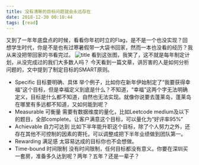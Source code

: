 ```yaml
---
title: 没有清晰的目标问题就会永远存在
date: 2018-12-30 00:10:44
tags: [read]
---
```

又到了一年年底盘点的时候，看看你年初时立的Flag，是不是一个也没实现？回想学生时代，你是不是也有过寒暑假带一大袋书回家，然而一本也没看的经历？我从来没把带回家的书看完过。
  ![title](https://leanote.com/api/file/getImage?fileId=5c27368fab64413ead0016a6)
  看到这张图，我笑了，这不就是每年制定计划，从没完成过的我们大多数人吗？ 
今天看到一篇文章，讲厉害的人是如何分析问题的，文中提到了制定目标的SMART原则。

- Specific 目标要明确、具体 
举个例子，比如你在新年伊始制定了“我要获得幸福”这个目标，但是幸福定义到底是什么？不知道，“幸福”这两个字无法明确定义，目标是什么都不知道，自然也无法实现。就像你说要去蓬莱岛，蓬莱岛在哪里有多远都不知道，又如何能到呢？
- Measurable 可衡量 
需要有数据维度的量化，比如Leetcode medium及以下的题目，全部complete。让客户满意这个目标，可以量化为“好评率95%”
- Achievable 自力可达到 
比如下半年能升职这个目标，除了个人努力之外，还存在其他不可控制的因素的寄托，可以调整成把下半年业绩做到团队第一。
- Rewarding 满足感 
太容易达成的目标你也不会想做。
- Time-bound 时间限制 
没有时间限制，任何目标都没有意义。你要在深圳买一套房，准备多久达到呢？两年？五年？还是一辈子？